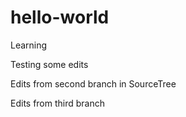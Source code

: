 # hello-world
Learning

Testing some edits

Edits from second branch in SourceTree

Edits from third branch
